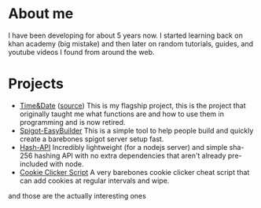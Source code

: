 # About me

I have been developing for about 5 years now. I started learning back on khan academy (big mistake) and then later on random tutorials, guides, and youtube videos I found from around the web.

# Projects

   - [Time&Date](https://antsyboi.github.io/Time-n-Date/) ([source](https://github.com/AntsyBoi/Time-n-Date)) This is my flagship project, this is the project that originally taught me what functions are and how to use them in programming and is now retired.
   - [Spigot-EasyBuilder](https://github.com/AntsyBoi/Spigot-EasyBuilder) This is a simple tool to help people build and quickly create a barebones spigot server setup fast.
   - [Hash-API](https://github.com/Small-APIs/Hash-API) Incredibly lightweight (for a nodejs server) and simple sha-256 hashing API with no extra dependencies that aren't already pre-included with node.
   - [Cookie Clicker Script](https://github.com/AntsyBoi/Cookie-Clicker-Script) A very barebones cookie clicker cheat script that can add cookies at regular intervals and wipe.

and those are the actually interesting ones

